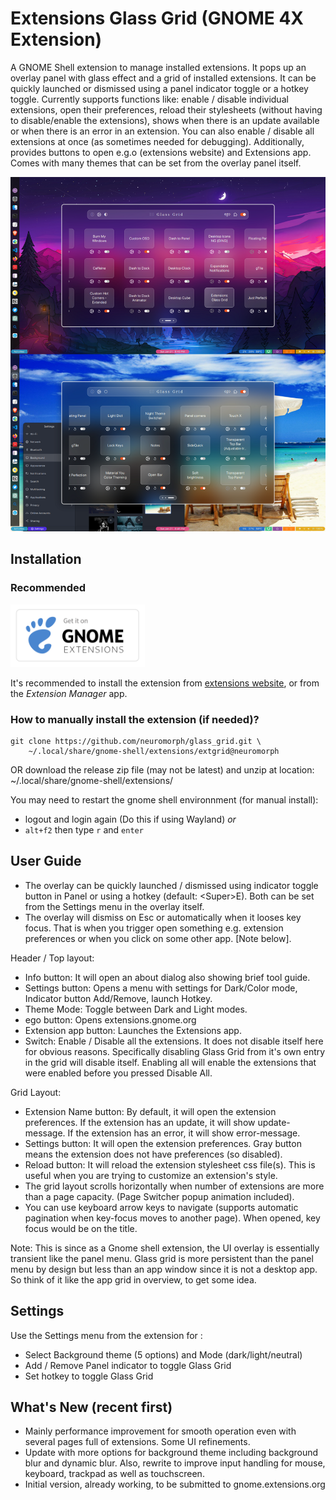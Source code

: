 # Extensions Glass Grid (GNOME 4X Extension)  


A GNOME Shell extension to manage installed extensions. It pops up an overlay panel with glass effect and a grid of installed extensions. It can be quickly launched or dismissed using a panel indicator toggle or a hotkey toggle. Currently supports functions like: enable / disable individual extensions, open their preferences, reload their stylesheets (without having to disable/enable the extensions), shows when there is an update available or when there is an error in an extension. You can also enable / disable all extensions at once (as sometimes needed for debugging). Additionally, provides buttons to open e.g.o (extensions website) and Extensions app. Comes with many themes that can be set from the overlay panel itself.  

![Screenshot](screens/ego-screen.png)  


## Installation

### Recommended

[<img alt="" height="100" src="https://raw.githubusercontent.com/andyholmes/gnome-shell-extensions-badge/master/get-it-on-ego.svg?sanitize=true">](https://extensions.gnome.org/extension/6269/extensions-glass-grid/)

It's recommended to install the extension from
[extensions website](https://extensions.gnome.org/extension/6269/extensions-glass-grid/), or from
the _Extension Manager_ app.


### How to manually install the extension (if needed)?

```
git clone https://github.com/neuromorph/glass_grid.git \
	~/.local/share/gnome-shell/extensions/extgrid@neuromorph
```
OR download the release zip file (may not be latest) and unzip at location: ~/.local/share/gnome-shell/extensions/

You may need to restart the gnome shell environnment (for manual install):

- logout and login again (Do this if using Wayland) _or_
- `alt+f2` then type `r` and `enter` 


## User Guide  
- The overlay can be quickly launched / dismissed using indicator toggle button in Panel or using a hotkey (default: \<Super>E). Both can be set from the Settings menu in the overlay itself.
- The overlay will dismiss on Esc or automatically when it looses key focus. That is when you trigger open something e.g. extension preferences or when you click on some other app. [Note below].    

Header / Top layout:
- Info button: It will open an about dialog also showing brief tool guide.
- Settings button: Opens a menu with settings for Dark/Color mode, Indicator button Add/Remove, launch Hotkey.
- Theme Mode: Toggle between Dark and Light modes.
- ego button: Opens extensions.gnome.org
- Extension app button: Launches the Extensions app.
- Switch: Enable / Disable all the extensions. It does not disable itself here for obvious reasons. Specifically disabling Glass Grid from it's own entry in the grid will disable itself. Enabling all will enable the extensions that were enabled before you pressed Disable All.  

Grid Layout:
- Extension Name button: By default, it will open the extension preferences. If the extension has an update, it will show update-message. If the extension has an error, it will show error-message.
- Settings button: It will open the extension preferences. Gray button means the extension does not have preferences (so disabled).
- Reload button: It will reload the extension stylesheet css file(s). This is useful when you are trying to customize an extension's style.
- The grid layout scrolls horizontally when number of extensions are more than a page capacity. (Page Switcher popup animation included).
- You can use keyboard arrow keys to navigate (supports automatic pagination when key-focus moves to another page). When opened, key focus would be on the title.  

Note: This is since as a Gnome shell extension, the UI overlay is essentially transient like the panel menu. Glass grid is more persistent than the panel menu by design but less than an app window since it is not a desktop app. So think of it like the app grid in overview, to get some idea.




## Settings
Use the Settings menu from the extension for :
- Select Background theme (5 options) and Mode (dark/light/neutral)
- Add / Remove Panel indicator to toggle Glass Grid
- Set hotkey to toggle Glass Grid


## What's New (recent first)
- Mainly performance improvement for smooth operation even with several pages full of extensions. Some UI refinements.
- Update with more options for background theme including background blur and dynamic blur. Also, rewrite to improve input handling for mouse, keyboard, trackpad as well as touchscreen.
- Initial version, already working, to be submitted to gnome.extensions.org





